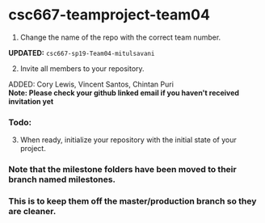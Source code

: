 # csc667-teamproject-team04

1. Change the name of the repo with the correct team number. <br>

__UPDATED:__ `csc667-sp19-Team04-mitulsavani`

2. Invite all members to your repository. <br>

ADDED: Cory Lewis, Vincent Santos, Chintan Puri <br>
**Note: Please check your github linked email if you haven't received invitation yet**

### Todo:

3. When ready, initialize your repository with the initial state of your project.


### Note that the milestone folders have been moved to their branch named milestones. 
### This is to keep them off the master/production branch so they are cleaner.
